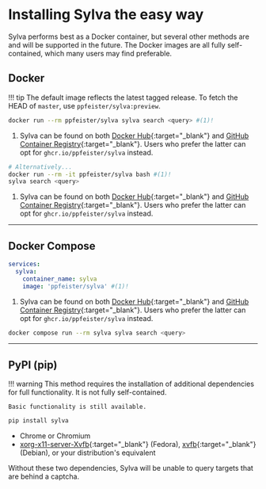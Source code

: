 # Installing Sylva the easy way

Sylva performs best as a Docker container, but several other methods are and will be supported in the future. The Docker images are all fully self-contained, which many users may find preferable.


## Docker

!!! tip
    The default image reflects the latest tagged release. To fetch the HEAD of `master`, use `ppfeister/sylva:preview`.

```bash
docker run --rm ppfeister/sylva sylva search <query> #(1)!
```

1.  Sylva can be found on both [Docker Hub][dockerhub]{:target="_blank"} and [GitHub Container Registry][ghcr]{:target="_blank"}.
    Users who prefer the latter can opt for `ghcr.io/ppfeister/sylva` instead.

```bash
# Alternatively...
docker run --rm -it ppfeister/sylva bash #(1)!
sylva search <query>
```

1.  Sylva can be found on both [Docker Hub][dockerhub]{:target="_blank"} and [GitHub Container Registry][ghcr]{:target="_blank"}.
    Users who prefer the latter can opt for `ghcr.io/ppfeister/sylva` instead.

___

## Docker Compose

```yaml
services:
  sylva:
    container_name: sylva
    image: 'ppfeister/sylva' #(1)!
```

1.  Sylva can be found on both [Docker Hub][dockerhub]{:target="_blank"} and [GitHub Container Registry][ghcr]{:target="_blank"}.
    Users who prefer the latter can opt for `ghcr.io/ppfeister/sylva` instead.

```bash
docker compose run --rm sylva sylva search <query>
```

___

## PyPI (pip)

!!! warning
    This method requires the installation of additional dependencies for full functionality.
    It is not fully self-contained.

    Basic functionality is still available.

```bash
pip install sylva
```

- Chrome or Chromium
- [xorg-x11-server-Xvfb]{:target="_blank"} (Fedora), [xvfb][xvfb-deb]{:target="_blank"} (Debian), or your distribution's equivalent

Without these two dependencies, Sylva will be unable to query targets that are behind a captcha.

[xorg-x11-server-Xvfb]: https://packages.fedoraproject.org/pkgs/xorg-x11-server/xorg-x11-server-Xvfb/
[xvfb-deb]: https://packages.debian.org/sid/xvfb
[dockerhub]: https://hub.docker.com/r/ppfeister/sylva
[ghcr]: https://github.com/ppfeister/sylva/pkgs/container/sylva

